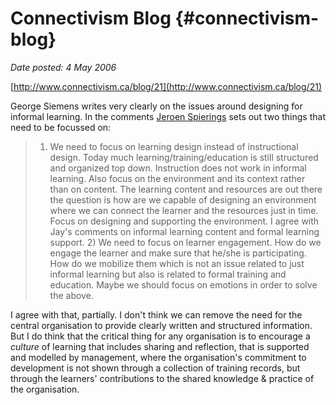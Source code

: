 # Connectivism Blog {#connectivism-blog}

_Date posted: 4 May 2006_

[http://www.connectivism.ca/blog/21](http://www.connectivism.ca/blog/21)

George Siemens writes very clearly on the issues around designing for informal learning. In the comments [Jeroen Spierings](http://jeroen-spierings.blogspot.com/) sets out two things that need to be focussed on:

> 1) We need to focus on learning design instead of instructional design. Today much learning/training/education is still structured and organized top down. Instruction does not work in informal learning. Also focus on the environment and its context rather than on content. The learning content and resources are out there the question is how are we capable of designing an environment where we can connect the learner and the resources just in time. Focus on designing and supporting the environment. I agree with Jay's comments on informal learning content and formal learning support. 2) We need to focus on learner engagement. How do we engage the learner and make sure that he/she is participating. How do we mobilize them which is not an issue related to just informal learning but also is related to formal training and education. Maybe we should focus on emotions in order to solve the above.

I agree with that, partially. I don't think we can remove the need for the central organisation to provide clearly written and structured information. But I do think that the critical thing for any organisation is to encourage a _culture_ of learning that includes sharing and reflection, that is supported and modelled by management, where the organisation's commitment to development is not shown through a collection of training records, but through the learners' contributions to the shared knowledge & practice of the organisation.
